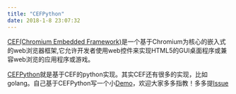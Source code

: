 ```yaml
---
title: "CEFPython"
date: 2018-1-8 23:07:32
---
```


[CEF(Chromium Embedded Framework)](https://en.wikipedia.org/wiki/Chromium_Embedded_Framework#Applications_using_CEF)是一个基于Chromium为核心的嵌入式的web浏览器框架,它允许开发者使用web控件来实现HTML5的GUI桌面程序或兼容web浏览的应用程序或游戏。

[CEFPython](https://github.com/cztomczak/cefpython)就是基于CEF的python实现。其实CEF还有很多的实现，比如golang。自己基于CEFPython写一个小[Demo](https://github.com/linychuo/cefpython-demo)，欢迎大家多多指教！多多提[Issue](https://github.com/linychuo/cefpython-demo/issues)